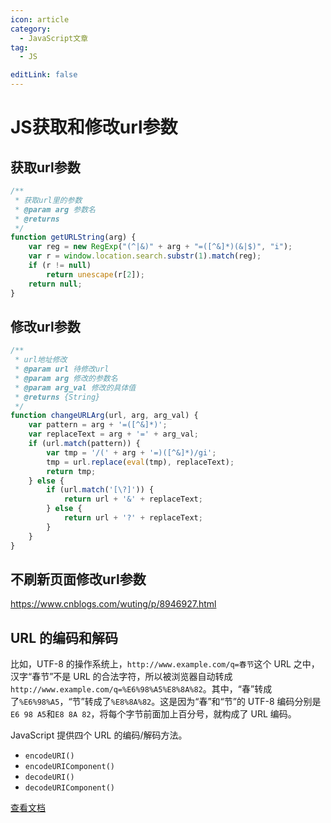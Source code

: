 ```yaml
---
icon: article
category:
  - JavaScript文章
tag:
  - JS

editLink: false
---
```

# JS获取和修改url参数

## 获取url参数

```js
/**
 * 获取url里的参数
 * @param arg 参数名
 * @returns
 */
function getURLString(arg) {
    var reg = new RegExp("(^|&)" + arg + "=([^&]*)(&|$)", "i");
    var r = window.location.search.substr(1).match(reg);
    if (r != null)
        return unescape(r[2]);
    return null;
}
```



## 修改url参数

```js
/**
 * url地址修改
 * @param url 待修改url
 * @param arg 修改的参数名
 * @param arg_val 修改的具体值
 * @returns {String}
 */
function changeURLArg(url, arg, arg_val) {
    var pattern = arg + '=([^&]*)';
    var replaceText = arg + '=' + arg_val;
    if (url.match(pattern)) {
        var tmp = '/(' + arg + '=)([^&]*)/gi';
        tmp = url.replace(eval(tmp), replaceText);
        return tmp;
    } else {
        if (url.match('[\?]')) {
            return url + '&' + replaceText;
        } else {
            return url + '?' + replaceText;
        }
    }
}
```





## 不刷新页面修改url参数

<https://www.cnblogs.com/wuting/p/8946927.html>





## URL 的编码和解码

比如，UTF-8 的操作系统上，`http://www.example.com/q=春节`这个 URL 之中，汉字“春节”不是 URL 的合法字符，所以被浏览器自动转成`http://www.example.com/q=%E6%98%A5%E8%8A%82`。其中，“春”转成了`%E6%98%A5`，“节”转成了`%E8%8A%82`。这是因为“春”和“节”的 UTF-8 编码分别是`E6 98 A5`和`E8 8A 82`，将每个字节前面加上百分号，就构成了 URL 编码。

JavaScript 提供四个 URL 的编码/解码方法。

- `encodeURI()`
- `encodeURIComponent()`
- `decodeURI()`
- `decodeURIComponent()`

[查看文档](https://xugaoyi.com/pages/bab4930124ad2c10/#_2、url-的编码和解码)
































